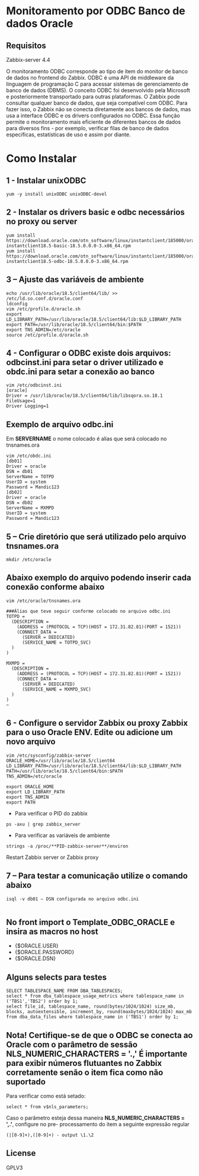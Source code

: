 # Monitoramento por ODBC Banco de dados Oracle

## Requisitos

Zabbix-server 4.4

O monitoramento ODBC corresponde ao tipo de item do monitor de banco de dados no frontend do Zabbix.
ODBC é uma API de middleware da linguagem de programação C para acessar sistemas de gerenciamento de banco de dados (DBMS). O conceito ODBC foi desenvolvido pela Microsoft e posteriormente transportado para outras plataformas.
O Zabbix pode consultar qualquer banco de dados, que seja compatível com ODBC. Para fazer isso, o Zabbix não se conecta diretamente aos bancos de dados, mas usa a interface ODBC e os drivers configurados no ODBC. Essa função permite o monitoramento mais eficiente de diferentes bancos de dados para diversos fins - por exemplo, verificar filas de banco de dados específicas, estatísticas de uso e assim por diante.

# Como Instalar 

## 1 - Instalar unixODBC 
```
yum -y install unixODBC unixODBC-devel
```

## 2 - Instalar os drivers basic e odbc necessários no proxy ou server 
```
yum install https://download.oracle.com/otn_software/linux/instantclient/185000/oracle-instantclient18.5-basic-18.5.0.0.0-3.x86_64.rpm
yum install https://download.oracle.com/otn_software/linux/instantclient/185000/oracle-instantclient18.5-odbc-18.5.0.0.0-3.x86_64.rpm
```

## 3 – Ajuste das variáveis de ambiente
```
echo /usr/lib/oracle/18.5/client64/lib/ >> /etc/ld.so.conf.d/oracle.conf
ldconfig
vim /etc/profile.d/oracle.sh
export LD_LIBRARY_PATH=/usr/lib/oracle/18.5/client64/lib:$LD_LIBRARY_PATH
export PATH=/usr/lib/oracle/18.5/client64/bin:$PATH
export TNS_ADMIN=/etc/oracle
source /etc/profile.d/oracle.sh
```
## 4 - Configurar o ODBC existe dois arquivos: **odbcinst.ini** para setar o driver utilizado e **obdc.ini** para setar a conexão ao banco
```
vim /etc/odbcinst.ini
[oracle]
Driver = /usr/lib/oracle/18.5/client64/lib/libsqora.so.18.1
FileUsage=1
Driver Logging=1
```
## Exemplo de arquivo odbc.ini 
Em **SERVERNAME** o nome colocado é alias que será colocado no tnsnames.ora
```
vim /etc/obdc.ini
[db01]
Driver = oracle
DSN = db01
ServerName = TOTPD
UserID = system
Password = Mandic123
[db02]
Driver = oracle
DSN = db02
ServerName = MXMPD
UserID = system
Password = Mandic123
```
## 5 – Crie diretório que será utilizado pelo arquivo tnsnames.ora 
```
mkdir /etc/oracle
```
## Abaixo exemplo do arquivo podendo inserir cada conexão conforme abaixo
```
vim /etc/oracle/tnsnames.ora

###Álias que teve seguir conforme colocado no arquivo odbc.ini
TOTPD =
  (DESCRIPTION =
    (ADDRESS = (PROTOCOL = TCP)(HOST = 172.31.82.81)(PORT = 1521))
    (CONNECT_DATA =
      (SERVER = DEDICATED)
      (SERVICE_NAME = TOTPD_SVC)
  )
)

MXMPD =
  (DESCRIPTION =
    (ADDRESS = (PROTOCOL = TCP)(HOST = 172.31.82.81)(PORT = 1521))
    (CONNECT_DATA =
      (SERVER = DEDICATED)
      (SERVICE_NAME = MXMPD_SVC)
  )
)
~
```
## 6 - Configure o servidor Zabbix ou proxy Zabbix para o uso Oracle ENV. Edite ou adicione um novo arquivo

```
vim /etc/sysconfig/zabbix-server
ORACLE_HOME=/usr/lib/oracle/18.5/client64
LD_LIBRARY_PATH=/usr/lib/oracle/18.5/client64/lib:$LD_LIBRARY_PATH
PATH=/usr/lib/oracle/18.5/client64/bin:$PATH
TNS_ADMIN=/etc/oracle

export ORACLE_HOME
export LD_LIBRARY_PATH
export TNS_ADMIN
export PATH
```
- Para verificar o PID do zabbix  
```
ps -axu | grep zabbix_server 
```
- Para verificar as variáveis de ambiente
```
strings -a /proc/**PID-zabbix-server**/environ 
```
Restart Zabbix server or Zabbix proxy

## 7 – Para testar a comunicação utilize o comando abaixo
```
isql -v db01 – DSN configurada no arquivo odbc.ini
 
```
## No front import o Template_ODBC_ORACLE e insira as macros no host
- {$ORACLE.USER} 
- {$ORACLE.PASSWORD}
- {$ORACLE.DSN}

## Alguns selects para testes
```
SELECT TABLESPACE_NAME FROM DBA_TABLESPACES;
select * from dba_tablespace_usage_metrics where tablespace_name in ('TBS1','TBS2') order by 1;
select file_id, tablespace_name, round(bytes/1024/1024) size_mb, blocks, autoextensible, increment_by, round(maxbytes/1024/1024) max_mb from dba_data_files where tablespace_name in ('TBS1') order by 1;
```
## Nota! Certifique-se de que o ODBC se conecta ao Oracle com o parâmetro de sessão NLS_NUMERIC_CHARACTERS = '.,' É importante para exibir números flutuantes no Zabbix corretamente senão o item fica como não suportado

Para verificar como está setado:
```
select * from v$nls_parameters;
```
Caso o parâmetro esteja dessa maneira **NLS_NUMERIC_CHARACTERS = ',.'**, configure no pre- processamento do item a seguinte expressão regular

```
(|[0-9]+),([0-9]+) - output \1.\2
```

## License
GPLV3
